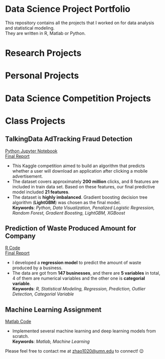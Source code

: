 # Data Science Project Portfolio
This repository contains all the projects that I worked on for data analysis and statistical modeling.<br />They are written in R, Matlab or Python.

# Research Projects

# Personal Projects

# Data Science Competition Projects

# Class Projects
## TalkingData AdTracking Fraud Detection
[Python Jupyter Notebook](https://github.com/EchoZhaoo/DS-Project-Portfolio/blob/master/Python/TalkingData.ipynb)<br /> 
[Final Report](https://github.com/EchoZhaoo/DS-Project-Portfolio/blob/master/Report/PUBH%207475_Final_Report.pdf)<br /> 
- This Kaggle competition aimed to build an algorithm that predicts whether a user will download an application after clicking a mobile advertisement.<br />
- The dataset covers approximately **200 million** clicks, and 8 features are included in train data set. Based on these features, our final predictive model included **21 features**. <br />
- The dataset is **highly imbalanced**. Gradient boosting decision tree algorithm (**LightGBM**) was chosen as the final model.<br />
**Keywords**: *Python, Data Visualization, Penalized Logistic Regression, Random Forest, Gradient Boosting, LightGBM, XGBoost*

## Prediction of Waste Produced Amount for Company
 [R Code](https://github.com/EchoZhaoo/DS-Project-Portfolio/blob/master/R%20Code/STAT5302_Project.R)<br />
 [Final Report](https://github.com/EchoZhaoo/DS-Project-Portfolio/blob/master/Report/STAT5302_Project_Report.pdf)<br /> 
 - I developed a **regression model** to predict the amount of waste produced by a business.<br />
 - The data are got from **147 businesses**, and there are **5 variables** in total, 4 of them are numerical variables and the other one is **categorial variable**.<br />
 **Keywords**: *R, Statistical Modeling, Regression, Prediction, Outlier Detection, Categorial Variable*
 
## Machine Learning Assignment
[Matlab Code]()<br />
- Implemented several machine learning and deep learning models from scratch.<br />
 **Keywords**: *Matlab, Machine Learning*



Please feel free to contact me at [zhao1020@umn.edu](zhao1020@umn.edu) to connect! :wink:
